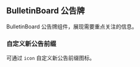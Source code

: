 <div class="demo-header">
<p class="overviewicon">
  <span class="wapi-form-bulletinboard"/>
</p>

## BulletinBoard 公告牌

<nova-uxlink widget-name="BulletinBoard"></nova-uxlink>

BulletinBoard 公告牌组件，展现需要重点关注的信息。
</div>

### 自定义新公告前缀

可通过 `icon` 自定义新公告前缀图标。

<nova-demo-view link="bulletin-board/icon"></nova-demo-view>

<br>
